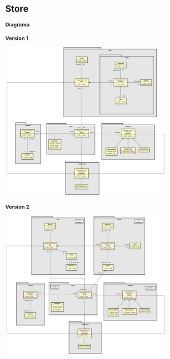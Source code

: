 # Store

### Diagrama

### Version 1

<img src="./diagrama.png" />

<br />

### Version 2

<img src="./diagrama-v2.png" />
